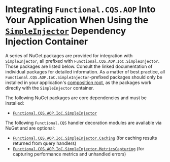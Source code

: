 # Integrating `Functional.CQS.AOP` Into Your Application When Using the [`SimpleInjector`](https://simpleinjector.readthedocs.io/en/latest/quickstart.html) Dependency Injection Container

A series of NuGet packages are provided for integration with `SimpleInjector`, all prefixed with `Functional.CQS.AOP.IoC.SimpleInjector`.  Those packages are listed below.  Consult the linked documentation of individual packages for detailed information.  As a matter of best practice, all `Functional.CQS.AOP.IoC.SimpleInjector`-prefixed packages should only be installed in your application's [composition root](http://blog.ploeh.dk/2011/07/28/CompositionRoot/), as the packages work directly with the `SimpleInjector` container.

The following NuGet packages are core dependencies and must be installed:
- [`Functional.CQS.AOP.IoC.SimpleInjector`](gettingStarted.md)

The following `Functional.CQS` handler decoration modules are available via NuGet and are optional:
- [`Functional.CQS.AOP.IoC.SimpleInjector.Caching`](caching/README.md) (for caching results returned from query handlers)
- [`Functional.CQS.AOP.IoC.SimpleInjector.MetricsCapturing`](metricsCapturing/README.md) (for capturing performance metrics and unhandled errors)